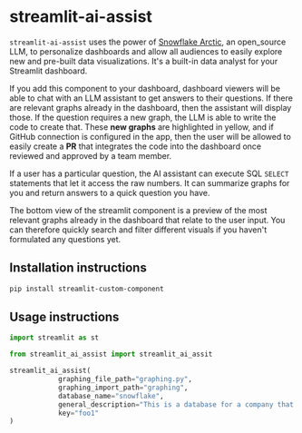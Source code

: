 # streamlit-ai-assist

`streamlit-ai-assist` uses the power of [Snowflake Arctic](https://www.snowflake.com/blog/arctic-open-efficient-foundation-language-models-snowflake/), an open_source LLM, to personalize dashboards and allow all audiences to easily explore new and pre-built data visualizations. It's a built-in data analyst for your Streamlit dashboard.

If you add this component to your dashboard, dashboard viewers will be able to chat with an LLM assistant to get answers to their questions. If there are relevant graphs already in the dashboard, then the assistant will display those. If the question requires a new graph, the LLM is able to write the code to create that. These **new graphs** are highlighted in yellow, and if GitHub connection is configured in the app, then the user will be allowed to easily create a **PR** that integrates the code into the dashboard once reviewed and approved by a team member.

If a user has a particular question, the AI assistant can execute SQL `SELECT` statements that let it access the raw numbers. It can summarize graphs for you and return answers to a quick question you have.

The bottom view of the streamlit component is a preview of the most relevant graphs already in the dashboard that relate to the user input. You can therefore quickly search and filter different visuals if you haven't formulated any questions yet.



## Installation instructions

```sh
pip install streamlit-custom-component
```

## Usage instructions

```python
import streamlit as st

from streamlit_ai_assist import streamlit_ai_assit

streamlit_ai_assist(
            graphing_file_path="graphing.py",
            graphing_import_path="graphing",
            database_name="snowflake",
            general_description="This is a database for a company that does X",
            key="foo1"
)

```